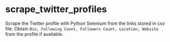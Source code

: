 # scrape_twitter_profiles
Scrape the Twitter profile with Python Selenium from the links stored in csv file. Obtain `Bio, Following Count, Followers Count, Location, Website` from the profile if available.

